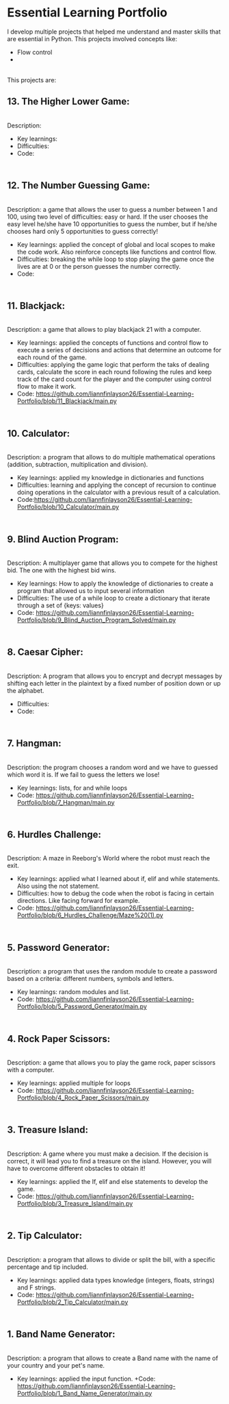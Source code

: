 # Essential Learning Portfolio

I develop multiple projects that helped me understand and master skills that are essential in Python. This projects involved concepts like:
+ Flow control
+ 
<br>This projects are:

## **13. The Higher Lower Game:** 
<br> Description:
+ Key learnings:
+ Difficulties:
+ Code:
## <br>**12. The Number Guessing Game:**
<br> Description: a game that allows the user to guess a number between 1 and 100, using two level of difficulties: easy or hard. If the user chooses the easy level he/she have 10 opportunities to guess the number, but if he/she chooses hard only 5 opportunities to guess correctly!
+ Key learnings: applied the concept of global and local scopes to make the code work. Also reinforce concepts like functions and control flow.
+ Difficulties: breaking the while loop to stop playing the game once the lives are at 0 or the person guesses the number correctly.
+ Code:
## <br>**11. Blackjack:**
<br> Description: a game that allows to play blackjack 21 with a computer. 
+ Key learnings: applied the concepts of functions and control flow to execute a series of decisions and actions that determine an outcome for each round of the game.
+ Difficulties: applying the game logic that perform the taks of dealing cards, calculate the score in each round following the rules and keep track of the card count for the player and the computer using control flow to make it work.
+ Code: https://github.com/liannfinlayson26/Essential-Learning-Portfolio/blob/11_Blackjack/main.py
## <br>**10. Calculator:**
<br> Description: a program that allows to do multiple mathematical operations (addition, subtraction, multiplication and division).
+ Key learnings: applied my knowledge in dictionaries and functions
+ Difficulties: learning and applying the concept of recursion to continue doing operations in the calculator with a previous result of a calculation.
+ Code:https://github.com/liannfinlayson26/Essential-Learning-Portfolio/blob/10_Calculator/main.py
## <br> **9. Blind Auction Program:**
<br> Description: A multiplayer game that allows you to compete for the highest bid. The one with the highest bid wins.
+ Key learnings: How to apply the knowledge of dictionaries to create a program that allowed us to input several information
+  Difficulties: The use of a while loop to create a dictionary that iterate through a set of {keys: values}
+  Code: https://github.com/liannfinlayson26/Essential-Learning-Portfolio/blob/9_Blind_Auction_Program_Solved/main.py 
## <br> **8. Caesar Cipher:**
<br> Description: A program that allows you to encrypt and decrypt messages by shifting each letter in the plaintext by a fixed number of position down or up the alphabet. 
+  Difficulties: 
+  Code: 
## <br> **7. Hangman:**
<br> Description: the program chooses a random word and we have to guessed which word it is. If we fail to guess the letters we lose!
+ Key learnings: lists, for and while loops
+ Code: https://github.com/liannfinlayson26/Essential-Learning-Portfolio/blob/7_Hangman/main.py

## <br> **6. Hurdles Challenge:**
<br> Description: A maze in Reeborg's World where the robot must reach the exit.
+ Key learnings: applied what I learned about if, elif and while statements. Also using the not statement.
+ Difficulties: how to debug the code when the robot is facing in certain directions. Like facing forward for example.
+ Code: https://github.com/liannfinlayson26/Essential-Learning-Portfolio/blob/6_Hurdles_Challenge/Maze%20(1).py
## <br> **5. Password Generator:**
<br> Description: a program that uses the random module to create a password based on a criteria: different numbers, symbols and letters.
+ Key learnings: random modules and list.
+ Code: https://github.com/liannfinlayson26/Essential-Learning-Portfolio/blob/5_Password_Generator/main.py

## <br> **4. Rock Paper Scissors:**
<br> Description: a game that allows you to play the game rock, paper scissors with a computer. 
+ Key learnings: applied multiple for loops
+ Code: https://github.com/liannfinlayson26/Essential-Learning-Portfolio/blob/4_Rock_Paper_Scissors/main.py
## <br>**3. Treasure Island:**
<br> Description: A game where you must make a decision. If the decision is correct, it will lead you to find a treasure on the island. However, you will have to overcome different obstacles to obtain it!
+ Key learnings: applied the If, elif and else statements to develop the game.
+ Code: https://github.com/liannfinlayson26/Essential-Learning-Portfolio/blob/3_Treasure_Island/main.py

## <br>**2. Tip Calculator:**
<br> Description: a program that allows to divide or split the bill, with a specific percentage and tip included.
+ Key learnings: applied data types knowledge (integers, floats, strings) and F strings.
+ Code: https://github.com/liannfinlayson26/Essential-Learning-Portfolio/blob/2_Tip_Calculator/main.py

## <br>**1. Band Name Generator:**
<br> Description: a program that allows to create a Band name with the name of your country and your pet's name.
+ Key learnings: applied the input function.
+Code: https://github.com/liannfinlayson26/Essential-Learning-Portfolio/blob/1_Band_Name_Generator/main.py
